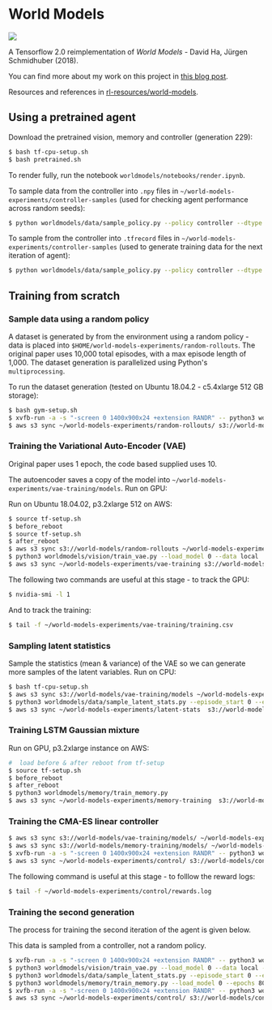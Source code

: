 # World Models

![](assets/f0.gif)

A Tensorflow 2.0 reimplementation of *World Models* - David Ha, Jürgen Schmidhuber (2018).

You can find more about my work on this project in [this blog post](https://adgefficiency.com/world-models). 

Resources and references in [rl-resources/world-models](https://github.com/ADGEfficiency/rl-resources/tree/master/world-models).


## Using a pretrained agent

Download the pretrained vision, memory and controller (generation 229):

```bash
$ bash tf-cpu-setup.sh
$ bash pretrained.sh
```

To render fully, run the notebook `worldmodels/notebooks/render.ipynb`.

To sample data from the controller into `.npy` files in `~/world-models-experiments/controller-samples` (used for checking agent performance across random seeds):

```bash
$ python worldmodels/data/sample_policy.py --policy controller --dtype numpy --episode_length 1000 --num_process 4 --episodes 200 --generation 229
```

To sample from the controller into `.tfrecord` files in `~/world-models-experiments/controller-samples` (used to generate training data for the next iteration of agent):

```bash
$ python worldmodels/data/sample_policy.py --policy controller --dtype tfrecord --episode_length 1000 --num_process 4 --episodes 200 --generation 229
```

## Training from scratch

### Sample data using a random policy

A dataset is generated by from the environment using a random policy - data is placed into `$HOME/world-models-experiments/random-rollouts`.  The original paper uses 10,000 total episodes, with a max episode length of 1,000.  The dataset generation is parallelized using Python's `multiprocessing`.

To run the dataset generation (tested on Ubuntu 18.04.2 -  c5.4xlarge 512 GB storage):

```bash
$ bash gym-setup.sh
$ xvfb-run -a -s "-screen 0 1400x900x24 +extension RANDR" -- python3 worldmodels/data/sample_policy.py --num_process 8 --total_episodes 10000 --policy random
$ aws s3 sync ~/world-models-experiments/random-rollouts/ s3://world-models/random-rollouts
```

### Training the Variational Auto-Encoder (VAE)

Original paper uses 1 epoch, the code based supplied uses 10.

The autoencoder saves a copy of the model into `~/world-models-experiments/vae-training/models`.  Run on GPU:

Run on Ubuntu 18.04.02, p3.2xlarge 512 on AWS:

```bash
$ source tf-setup.sh
$ before_reboot
$ source tf-setup.sh
$ after_reboot
$ aws s3 sync s3://world-models/random-rollouts ~/world-models-experiments/random-rollouts
$ python3 worldmodels/vision/train_vae.py --load_model 0 --data local
$ aws s3 sync ~/world-models-experiments/vae-training s3://world-models/vae-training
```

The following two commands are useful at this stage - to track the GPU:

```bash
$ nvidia-smi -l 1
```

And to track the training:

```bash
$ tail -f ~/world-models-experiments/vae-training/training.csv
```

### Sampling latent statistics

Sample the statistics (mean & variance) of the VAE so we can generate more samples of the latent variables.  Run on CPU:

```bash
$ bash tf-cpu-setup.sh
$ aws s3 sync s3://world-models/vae-training/models ~/world-models-experiments/vae-training/models
$ python3 worldmodels/data/sample_latent_stats.py --episode_start 0 --episodes 10000 --data local --dataset random
$ aws s3 sync ~/world-models-experiments/latent-stats  s3://world-models/latent-stats
```

### Training LSTM Gaussian mixture

Run on GPU, p3.2xlarge instance on AWS:

```bash
#  load before & after reboot from tf-setup
$ source tf-setup.sh
$ before_reboot
$ after_reboot
$ python3 worldmodels/memory/train_memory.py
$ aws s3 sync ~/world-models-experiments/memory-training  s3://world-models/memory-training
```

### Training the CMA-ES linear controller

```bash
$ aws s3 sync s3://world-models/vae-training/models/ ~/world-models-experiments/vae-training/models
$ aws s3 sync s3://world-models/memory-training/models/ ~/world-models-experiments/memory-training/models
$ xvfb-run -a -s "-screen 0 1400x900x24 +extension RANDR" -- python3 worldmodels/control/train_controller.py
$ aws s3 sync ~/world-models-experiments/control/ s3://world-models/control
```

The following command is useful at this stage - to folllow the reward logs:

```bash
$ tail -f ~/world-models-experiments/control/rewards.log
```

### Training the second generation

The process for training the second iteration of the agent is given below.

This data is sampled from a controller, not a random policy.

```bash
$ xvfb-run -a -s "-screen 0 1400x900x24 +extension RANDR" -- python3 worldmodels/data/sample_policy.py --num_process 8 --total_episodes 10000 --policy controller --dtype tfrecord
$ python3 worldmodels/vision/train_vae.py --load_model 0 --data local --epochs 15 --dataset controller
$ python3 worldmodels/data/sample_latent_stats.py --episode_start 0 --episodes 10000 --data local --dataset controller
$ python3 worldmodels/memory/train_memory.py --load_model 0 --epochs 80
$ xvfb-run -a -s "-screen 0 1400x900x24 +extension RANDR" -- python3 worldmodels/control/train_controller.py
$ aws s3 sync ~/world-models-experiments/control/ s3://world-models/control
```
